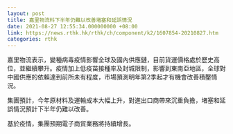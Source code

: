 ```yaml
---
layout: post
title: 嘉里物流料下半年仍難以改善堵塞和延誤情況
date: 2021-08-27 12:55:34.000000000 +08:00
link: https://news.rthk.hk/rthk/ch/component/k2/1607854-20210827.htm
categories: rthk
---
```


嘉里物流表示，變種病毒疫情影響全球及國內供應鏈，目前貨運價格處於歷史高位，並繼續攀升。疫情加上低疫苗接種率及封城限制，影響到東南亞地區，全球對中國供應的依賴達到前所未有程度，市場預測明年第2季起才有機會改善積壓情況。

集團預計，今年原材料及運輸成本大幅上升，對進出口商帶來沉重負擔，堵塞和延誤情況預計下半年仍難以改善。

基於疫情，集團預期電子商貿業務將持續增長。
